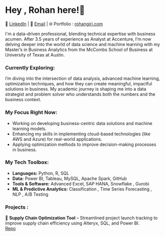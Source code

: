 

# Hey , Rohan here!👋

🔗 [LinkedIn](https://www.linkedin.com/in/girirohan36/) | 📧 [Email](mailto:girirohan36@gmail.com) | 🌐 Portfolio : [rohangiri.com](https://www.rohangiri.com)

I'm a data-driven professional, blending technical expertise with business acumen. After 3.5 years of experience as Analyst at Accenture, I’m now delving deeper into the world of data science and machine learning with my Master’s in Business Analytics from the McCombs School of Business at University of Texas at Austin.

###  Currently Exploring:
I’m diving into the intersection of data analysis, advanced machine learning, optimization techniques, and how they can create meaningful, impactful solutions in business. My academic journey is shaping me into a data strategist and problem solver who understands both the numbers and the business context.

### My Focus Right Now:
- Working on developing business-centric data solutions and machine learning models.
- Enhancing my skills in implementing cloud-based technologies (like AWS and Azure) for real-world applications.
- Applying optimization methods to improve decision-making processes in business.

### My Tech Toolbox:
- **Languages:** Python, R, SQL
- **Data:** Power BI, Tableau, MySQL, Apache Spark, GitHub
- **Tools & Software:** Advanced Excel, SAP HANA, Snowflake , Gurobi
- **ML & Predictive Analytics:** Classification , Time Series Forecasting , NLP , A/B Testing

### Projects :
🔗 **Supply Chain Optimization Tool** – Streamlined project launch tracking to improve supply chain efficiency using Alteryx, SQL, and Power BI.  
[Repo](https://github.com/girirohan36/supply-chain-optimization)


